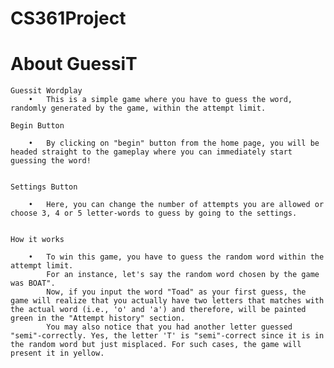 # CS361Project

# About GuessiT

    Guessit Wordplay
        •   This is a simple game where you have to guess the word, randomly generated by the game, within the attempt limit.

    Begin Button
    
        •   By clicking on "begin" button from the home page, you will be headed straight to the gameplay where you can immediately start guessing the word!
    
    
    Settings Button
    
        •   Here, you can change the number of attempts you are allowed or choose 3, 4 or 5 letter-words to guess by going to the settings.
    

    How it works
    
        •   To win this game, you have to guess the random word within the attempt limit.
            For an instance, let's say the random word chosen by the game was BOAT".
            Now, if you input the word "Toad" as your first guess, the game will realize that you actually have two letters that matches with the actual word (i.e., 'o' and 'a') and therefore, will be painted green in the "Attempt history" section.
            You may also notice that you had another letter guessed "semi"-correctly. Yes, the letter 'T' is "semi"-correct since it is in the random word but just misplaced. For such cases, the game will present it in yellow.
